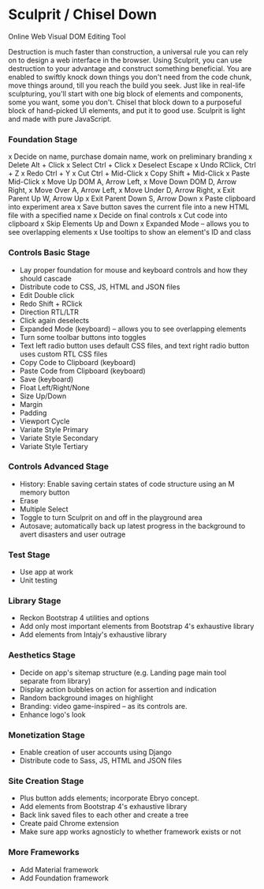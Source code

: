 # Sculprit / Chisel Down
Online Web Visual DOM Editing Tool
  
Destruction is much faster than construction, a universal rule you can rely on to design a web interface in the browser. Using Sculprit, you can use destruction to your advantage and construct something beneficial. You are enabled to swiftly knock down things you don't need from the code chunk, move things around, till you reach the build you seek. Just like in real-life sculpturing, you'll start with one big block of elements and components, some you want, some you don't. Chisel that block down to a purposeful block of hand-picked UI elements, and put it to good use. Sculprit is light and made with pure JavaScript.
 
### Foundation Stage
  x Decide on name, purchase domain name, work on preliminary branding
  x Delete            Alt + Click
  x Select            Ctrl + Click
  x Deselect          Escape
  x Undo              RClick,         Ctrl + Z
  x Redo              Ctrl + Y
  x Cut               Ctrl + Mid-Click
  x Copy              Shift + Mid-Click
  x Paste             Mid-Click
  x Move Up DOM       A, Arrow Left, 
  x Move Down DOM     D, Arrow Right, 
  x Move Over         A, Arrow Left, 
  x Move Under        D, Arrow Right, 
  x Exit Parent Up    W, Arrow Up
  x Exit Parent Down  S, Arrow Down
  x Paste clipboard into experiment area
  x Save button saves the current file into a new HTML file with a specified name
  x Decide on final controls
  x Cut code into clipboard
  x Skip Elements Up and Down
  x Expanded Mode – allows you to see overlapping elements 
  x Use tooltips to show an element's ID and class

### Controls Basic Stage
  - Lay proper foundation for mouse and keyboard controls and how they should cascade
  - Distribute code to CSS, JS, HTML and JSON files
  - Edit              Double click
  - Redo              Shift + RClick
  - Direction RTL/LTR
  - Click again deselects
  - Expanded Mode (keyboard) – allows you to see overlapping elements 
  - Turn some toolbar buttons into toggles
  - Text left radio button uses default CSS files, and text right radio button uses custom RTL CSS files
  - Copy Code to Clipboard (keyboard)
  - Paste Code from Clipboard (keyboard)
  - Save (keyboard)
  - Float Left/Right/None
  - Size Up/Down
  - Margin
  - Padding
  - Viewport Cycle
  - Variate Style Primary 
  - Variate Style Secondary 
  - Variate Style Tertiary 

### Controls Advanced Stage
  - History: Enable saving certain states of code structure using an M memory button
  - Erase
  - Multiple Select
  - Toggle to turn Sculprit on and off in the playground area
  - Autosave; automatically back up latest progress in the background to avert disasters and user outrage

### Test Stage
  - Use app at work
  - Unit testing

### Library Stage
  - Reckon Bootstrap 4 utilities and options
  - Add only most important elements from Bootstrap 4's exhaustive library
  - Add elements from Intajy's exhaustive library  

### Aesthetics Stage
  - Decide on app's sitemap structure (e.g. Landing page main tool separate from library)
  - Display action bubbles on action for assertion and indication
  - Random background images on highlight
  - Branding: video game-inspired – as its controls are.
  - Enhance logo's look

### Monetization Stage
  - Enable creation of user accounts using Django
  - Distribute code to Sass, JS, HTML and JSON files

### Site Creation Stage
  - Plus button adds elements; incorporate Ebryo concept.
  - Add elements from Bootstrap 4's exhaustive library
  - Back link saved files to each other and create a tree
  - Create paid Chrome extension 
  - Make sure app works agnosticly to whether framework exists or not

### More Frameworks
  - Add Material framework
  - Add Foundation framework
